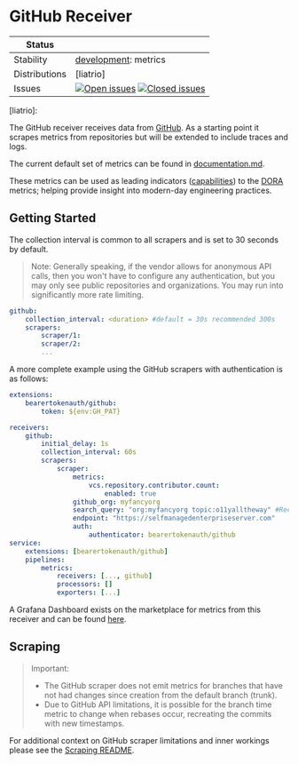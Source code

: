 # GitHub Receiver

<!-- status autogenerated section -->
| Status        |           |
| ------------- |-----------|
| Stability     | [development]: metrics   |
| Distributions | [liatrio] |
| Issues        | [![Open issues](https://img.shields.io/github/issues-search/open-telemetry/opentelemetry-collector-contrib?query=is%3Aissue%20is%3Aopen%20label%3Areceiver%2Fgithub%20&label=open&color=orange&logo=opentelemetry)](https://github.com/open-telemetry/opentelemetry-collector-contrib/issues?q=is%3Aopen+is%3Aissue+label%3Areceiver%2Fgithub) [![Closed issues](https://img.shields.io/github/issues-search/open-telemetry/opentelemetry-collector-contrib?query=is%3Aissue%20is%3Aclosed%20label%3Areceiver%2Fgithub%20&label=closed&color=blue&logo=opentelemetry)](https://github.com/open-telemetry/opentelemetry-collector-contrib/issues?q=is%3Aclosed+is%3Aissue+label%3Areceiver%2Fgithub) |

[development]: https://github.com/open-telemetry/opentelemetry-collector/blob/main/docs/component-stability.md#development
[liatrio]: 
<!-- end autogenerated section -->

The GitHub receiver receives data from [GitHub](https://github.com). As a
starting point it scrapes metrics from repositories but will be extended to
include traces and logs.

The current default set of metrics can be found in
[documentation.md](./documentation.md).

These metrics can be used as leading indicators ([capabilities][doracap])
to the [DORA][dorafour] metrics; helping provide insight into modern-day
engineering practices.

[doracap]: https://dora.dev/capabilities/
[dorafour]: https://dora.dev/guides/dora-metrics-four-keys/

## Getting Started

The collection interval is common to all scrapers and is set to 30 seconds by default.

> Note: Generally speaking, if the vendor allows for anonymous API calls, then you
> won't have to configure any authentication, but you may only see public repositories
> and organizations. You may run into significantly more rate limiting.

```yaml
github:
    collection_interval: <duration> #default = 30s recommended 300s
    scrapers:
        scraper/1:
        scraper/2:
        ...
```

A more complete example using the GitHub scrapers with authentication is as follows:

```yaml
extensions:
    bearertokenauth/github:
        token: ${env:GH_PAT}

receivers:
    github:
        initial_delay: 1s
        collection_interval: 60s
        scrapers:
            scraper:
                metrics:
                    vcs.repository.contributor.count:
                        enabled: true
                github_org: myfancyorg
                search_query: "org:myfancyorg topic:o11yalltheway" #Recommended optional query override, defaults to "{org,user}:<github_org>"
                endpoint: "https://selfmanagedenterpriseserver.com"
                auth:
                    authenticator: bearertokenauth/github
service:
    extensions: [bearertokenauth/github]
    pipelines:
        metrics:
            receivers: [..., github]
            processors: []
            exporters: [...]
```

A Grafana Dashboard exists on the marketplace for metrics from this receiver
and can be found
[here](https://grafana.com/grafana/dashboards/20976-engineering-effectiveness-metrics/).

## Scraping

> Important:
> * The GitHub scraper does not emit metrics for branches that have not had
>   changes since creation from the default branch (trunk).
> * Due to GitHub API limitations, it is possible for the branch time metric to
>   change when rebases occur, recreating the commits with new timestamps.


<!-- TODO: Combine this documentation once the scraper code is restructured due scope change -->

For additional context on GitHub scraper limitations and inner workings please
see the [Scraping README][ghsread].

[ghsread]: internal/scraper/githubscraper/README.md#github-limitations
